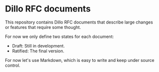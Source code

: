 # Dillo RFC documents

This repository contains Dillo RFC documents that describe large changes or
features that require some thought.

For now we only define two states for each document:

- Draft: Still in development.
- Ratified: The final version.

For now let's use Markdown, which is easy to write and keep under source
control.

